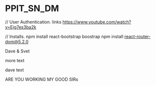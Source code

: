 # PPIT_SN_DM

// User Authentication.
links https://www.youtube.com/watch?v=Ejg7es3ba2k

// Installs.
npm install react-bootstrap boostrap
npm install react-router-dom@5.2.0


Dave & Svet

more text

dave text

ARE YOU WORKING MY GOOD SIRs
